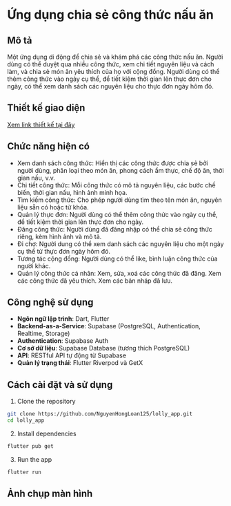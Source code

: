 # Ứng dụng chia sẻ công thức nấu ăn
## Mô tả
Một ứng dụng di động để chia sẻ và khám phá các công thức nấu ăn. Người dùng có thể duyệt qua nhiều công thức, xem chi tiết nguyên liệu và cách làm, và chia sẻ món ăn yêu thích của họ với cộng đồng. Người dùng có thể thêm công thức vào ngày cụ thể, để tiết kiệm thời gian lên thực đơn cho ngày, có thể xem danh sách các nguyên liệu cho thực đơn ngày hôm đó.

## Thiết kế giao diện
[Xem link thiết kế tại đây](https://www.figma.com/design/Doqy6jwA0XjDcqsbYsDP7l/Lolly_app?node-id=0-1&t=OV2JdfDxju8DusmW-1)

## Chức năng hiện có
- Xem danh sách công thức: Hiển thị các công thức được chia sẻ bởi người dùng, phân loại theo món ăn, phong cách ẩm thực, chế độ ăn, thời gian nấu, v.v.
- Chi tiết công thức: Mỗi công thức có mô tả nguyên liệu, các bước chế biến, thời gian nấu, hình ảnh minh họa.
- Tìm kiếm công thức: Cho phép người dùng tìm theo tên món ăn, nguyên liệu sẵn có hoặc từ khóa.
- Quản lý thực đơn: Người dùng có thể thêm công thức vào ngày cụ thể, để tiết kiệm thời gian lên thực đơn cho ngày.
- Đăng công thức: Người dùng đã đăng nhập có thể chia sẻ công thức riêng, kèm hình ảnh và mô tả.
- Đi chợ: Người dung có thể xem danh sách các nguyên liệu cho một ngày cụ thể từ thực đơn ngày hôm đó.
- Tương tác cộng đồng: Người dùng có thể like, bình luận công thức của người khác.
- Quản lý công thức cá nhân: Xem, sửa, xoá các công thức đã đăng. Xem các công thức đã yêu thích. Xem các bản nháp đã lưu.

## Công nghệ sử dụng
- **Ngôn ngữ lập trình**: Dart, Flutter
- **Backend-as-a-Service**: Supabase (PostgreSQL, Authentication, Realtime, Storage)
- **Authentication**: Supabase Auth
- **Cơ sở dữ liệu**: Supabase Database (tương thích PostgreSQL)
- **API**: RESTful API tự động từ Supabase
- **Quản lý trạng thái**: Flutter Riverpod và GetX 

## Cách cài đặt và sử dụng
1. Clone the repository

```bash
git clone https://github.com/NguyenHongLoan125/lolly_app.git
cd lolly_app
```

2. Install dependencies

```bash
flutter pub get
```

3. Run the app

```bash
flutter run
```

## Ảnh chụp màn hình



